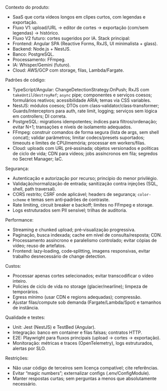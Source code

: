 
Contexto do produto:
- SaaS que corta vídeos longos em clipes curtos, com legendas e exportação.
- Fluxo V1: upload/URL → editor de cortes → exportação (com/sem legendas) → histórico.
- Fluxo V2 futuro: cortes sugeridos por IA.
  Stack principal:
- Frontend: Angular SPA (Reactive Forms, RxJS, UI minimalista + glass).
- Backend: Node.js + NestJS.
- Banco: PostgreSQL.
- Processamento: FFmpeg.
- IA: Whisper/Gemini (futuro).
- Cloud: AWS/GCP com storage, filas, Lambda/Fargate.


Padrões de código:
- TypeScript/Angular: ChangeDetectionStrategy.OnPush; RxJS com `takeUntil`/`destroyRef`; `async` pipe; componentes e serviços coesos; formulários reativos; acessibilidade ARIA; temas via CSS variables.
- NestJS: módulos coesos; DTOs com class‑validator/class‑transformer; Guards/Interceptors para auth, rate limit, logging; serviços sem lógica em controllers; DI correta.
- PostgreSQL: migrations idempotentes; índices para filtros/ordenação; evitar N+1; transações e níveis de isolamento adequados.
- FFmpeg: construir comandos de forma segura (lista de args, sem shell concat); validar parâmetros; limitar codecs/presets suportados; timeouts e limites de CPU/memória; processar em workers/filas.
- Cloud: uploads com URL pré‑assinada; objetos versionados e políticas de ciclo de vida; CDN para vídeos; jobs assíncronos em fila; segredos no Secret Manager; IaC.

Segurança:
- Autenticação e autorização por recurso; princípio do menor privilégio.
- Validação/normalização de entrada; sanitização contra injeções (SQL, shell, path traversal).
- CORS restrito; CSRF onde aplicável; headers de segurança; `color-scheme` e temas sem anti‑padrões de contraste.
- Rate limiting, circuit breaker e backoff; limites no FFmpeg e storage.
- Logs estruturados sem PII sensível; trilhas de auditoria.

Performance:
- Streaming e chunked upload; pré‑visualização progressiva.
- Paginação, busca indexada; cache em nível de consulta/resposta; CDN.
- Processamento assíncrono e paralelismo controlado; evitar cópias de vídeo; reuso de artefatos.
- Frontend: lazy‑loading, code‑splitting, imagens responsivas, evitar trabalho desnecessário de change detection.

Custos:
- Processar apenas cortes selecionados; evitar transcodificar o vídeo inteiro.
- Policies de ciclo de vida no storage (glacier/nearline); limpeza de temporários.
- Egress mínimo (usar CDN e regions adequadas); compressão.
- Ajustar filas/compute sob demanda (Fargate/Lambda/Spot) e tamanhos de instância.


Qualidade e testes:
- Unit: Jest (NestJS) e TestBed (Angular).
- Integração: banco em container e filas falsas; contratos HTTP.
- E2E: Playwright para fluxos principais (upload → cortes → exportação).
- Monitoração: métricas e traces (OpenTelemetry), logs estruturados, alertas por SLO.

Restrições:
- Não usar código de terceiros sem licença compatível; cite referências.
- Evitar “magic numbers”; externalizar configs (.env/ConfigModule).
- Manter respostas curtas; sem perguntas a menos que absolutamente necessário.

